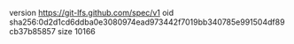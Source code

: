 version https://git-lfs.github.com/spec/v1
oid sha256:0d2d1cd6ddba0e3080974ead973442f7019bb340785e991504df89cb37b85857
size 10166
